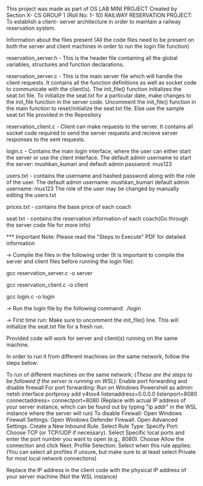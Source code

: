 This project was made as part of OS LAB MINI PROJECT 
Created by Section X- CS GROUP 1 (Roll No: 1- 10)
RAILWAY RESERVATION PROJECT: To establish a client- server architecture in order to maintain a railway reservation system.

Information about the files present
(All the code files need to be present on both the server and client machines in order to run the login file function)

reservation_server.h - This is the header file containing all the global variables, structures and function declarations.

reservation_server.c - This is the main server file which will handle the client requests. It contains all the function definitions as well as socket code to communicate with the client(s).
                       The init_file() function initializes the seat.txt file. To initialize the seat.txt for a particular date, make changes to the init_file function in the server code.
                       Uncomment the init_file() function in the main function to reset/initialize the seat.txt file. Else use the sample seat.txt file provided in the Repository

reservation_client.c - Client can make requests to the server. It contains all socket code required to send the server requests and recieve server responses to the sent requests.

login.c - Contains the main login interface, where the user can either start the server or use the client interface.
          The default admin username to start the server: mushkan_kumari and default admin password: mus123

users.txt - contains the username and hashed password along with the role of the user.
                 The default admin username: mushkan_kumari 
                 default admin username: mus123
                 The role of the user may be changed by manually editing the users.txt

prices.txt - contains the base price of each coach

seat.txt - contains the reservation information of each coach(Go through the server code file for more info)


*** Important Note: Please read the "Steps to Execute" PDF for detailed information

-> Compile the files in the following order (It is important to compile the server and client files before running the login file):

   gcc reservation_server.c -o server

   gcc reservation_client.c -o client

   gcc login.c -o login

-> Run the login file by the following command:
    ./login

-> First time run:
    Make sure to uncomment the init_file() line. This will initialize the seat.txt file for a fresh run.


Provided code will work for server and client(s) running on the same machine. 

In order to run it from different machines on the same network, follow the steps below:

To run of different machines on the same network:
(*These are the steps to be followed if the server is running on WSL*):
    Enable port forwarding and disable firewall
        For port forwarding: 
           Run on Windows Powershell as admin: netsh interface portproxy add v4tov4 listenaddress=0.0.0.0 listenport=8080 connectaddress=<server ip> connectport=8080
             (Replace with actual IP address of your server instance, which can be found out by typing "ip addr" in the WSL instance where the server will run)
        To disable Firewall:
           Open Windows Firewall Settings:
           Open Windows Defender Firewall. Open Advanced Settings. Create a New Inbound Rule.
           Select Rule Type: Specify Port: Choose TCP (or TCP/UDP if necessary).
           Select Specific local ports and enter the port number you want to open (e.g., 8080).
           Choose Allow the connection and click Next.
           Profile Selection: Select when this rule applies:
             (You can select all profiles if unsure, but make sure to at least select Private for most local network connections)

   Replace the IP address in the client code with the physical IP address of your server machine (Not the WSL instance)








